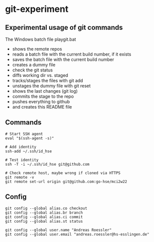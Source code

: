 # git-experiment
## Experimental usage of git commands
The Windows batch file playgit.bat
- shows the remote repos 
- reads a batch file with the current build number, if it exists
- saves the batch file with the current build number
- creates a dummy file
- check the git status
- diffs working dir vs. staged 
- tracks/stages the files with git add 
- unstages the dummy file with git reset 
- shows the last changes (git log) 
- commits the stage to the repo 
- pushes everything to github 
- and creates this README file 


## Commands

```
# Start SSH agent
eval "$(ssh-agent -s)"

# Add identity
ssh-add ~/.ssh/id_hse

# Test identity
ssh -T -i ~/.ssh/id_hse git@github.com

# Check remote host, maybe wrong if cloned via HTTPS
git remote -v
git remote set-url origin git@github.com:go-hse/mci2w22
```

## Config

```
git config --global alias.co checkout
git config --global alias.br branch
git config --global alias.ci commit
git config --global alias.st status

git config --global user.name "Andreas Roessler"
git config --global user.email "andreas.roessler@hs-esslingen.de"
```
